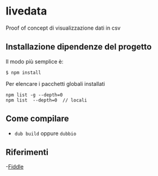 # livedata
Proof of concept di visualizzazione dati in csv


## Installazione dipendenze del progetto
Il modo più semplice è:
```
$ npm install
```

Per elencare i pacchetti globali installati
```
npm list -g --depth=0
npm list  --depth=0  // locali
```

## Come compilare
- `dub build` oppure `dubbio`


## Riferimenti

-[Fiddle](https://jsfiddle.net/gh/get/library/pure/highcharts/highcharts/tree/master/samples/highcharts/data/livedata-csv)
